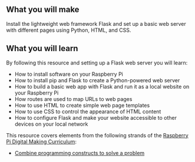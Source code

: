 ## What you will make
Install the lightweight web framework Flask and set up a basic web server with different pages using Python, HTML, and CSS.

## What you will learn
 By following this resource and setting up a Flask web server you will learn:

 - How to install software on your Raspberry Pi
 - How to install pip and Flask to create a Python-powered web server
 - How to build a basic web app with Flask and run it as a local website on your Raspberry Pi
 - How routes are used to map URLs to web pages
 - How to use HTML to create simple web page templates
 - How to use CSS to control the appearance of HTML content
 - How to configure Flask and make your website accessible to other devices on your local network

This resource covers elements from the following strands of the [Raspberry Pi Digital Making Curriculum](https://www.raspberrypi.org/curriculum/):

- [Combine programming constructs to solve a problem](https://www.raspberrypi.org/curriculum/programming/builder)

